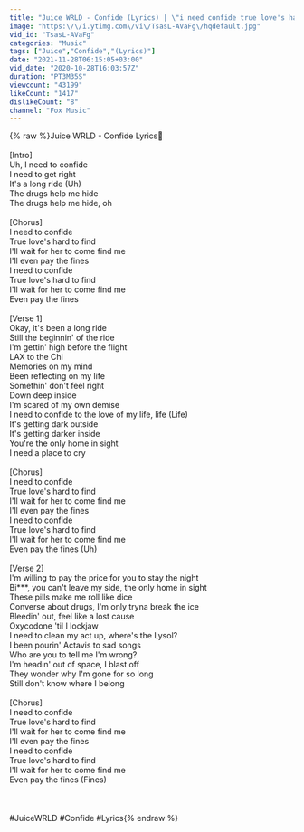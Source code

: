 ```yaml
---
title: "Juice WRLD - Confide (Lyrics) | \"i need confide true love's hard to find\""
image: "https:\/\/i.ytimg.com\/vi\/TsasL-AVaFg\/hqdefault.jpg"
vid_id: "TsasL-AVaFg"
categories: "Music"
tags: ["Juice","Confide","(Lyrics)"]
date: "2021-11-28T06:15:05+03:00"
vid_date: "2020-10-28T16:03:57Z"
duration: "PT3M35S"
viewcount: "43199"
likeCount: "1417"
dislikeCount: "8"
channel: "Fox Music"
---
```

{% raw %}Juice WRLD - Confide Lyrics🎤<br /><br />[Intro]<br />Uh, I need to confide<br />I need to get right<br />It's a long ride (Uh)<br />The drugs help me hide<br />The drugs help me hide, oh<br /><br />[Chorus]<br />I need to confide<br />True love's hard to find<br />I'll wait for her to come find me<br />I'll even pay the fines<br />I need to confide<br />True love's hard to find<br />I'll wait for her to come find me<br />Even pay the fines<br /><br />[Verse 1]<br />Okay, it's been a long ride<br />Still the beginnin' of the ride<br />I'm gettin' high before the flight<br />LAX to the Chi<br />Memories on my mind<br />Been reflecting on my life<br />Somethin' don't feel right<br />Down deep inside<br />I'm scared of my own demise<br />I need to confide to the love of my life, life (Life)<br />It's getting dark outside<br />It's getting darker inside<br />You're the only home in sight<br />I need a place to cry<br /><br />[Chorus]<br />I need to confide<br />True love's hard to find<br />I'll wait for her to come find me<br />I'll even pay the fines<br />I need to confide<br />True love's hard to find<br />I'll wait for her to come find me<br />Even pay the fines (Uh)<br /><br />[Verse 2]<br />I'm willing to pay the price for you to stay the night<br />Bi***, you can't leave my side, the only home in sight<br />These pills make me roll like dice<br />Converse about drugs, I'm only tryna break the ice<br />Bleedin' out, feel like a lost cause<br />Oxycodone 'til I lockjaw<br />I need to clean my act up, where's the Lysol?<br />I been pourin' Actavis to sad songs<br />Who are you to tell me I'm wrong?<br />I'm headin' out of space, I blast off<br />They wonder why I'm gone for so long<br />Still don't know where I belong<br /><br />[Chorus]<br />I need to confide<br />True love's hard to find<br />I'll wait for her to come find me<br />I'll even pay the fines<br />I need to confide<br />True love's hard to find<br />I'll wait for her to come find me<br />Even pay the fines (Fines)<br /><br /><br /><br />#JuiceWRLD #Confide #Lyrics{% endraw %}
